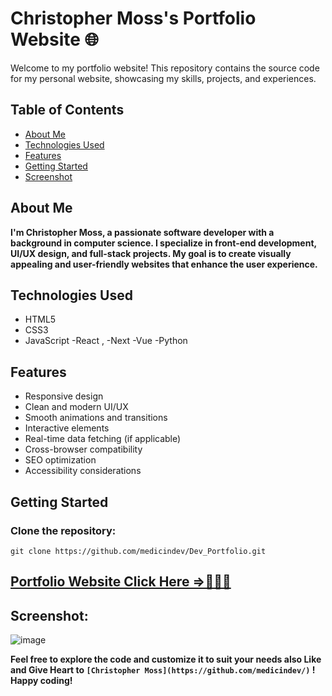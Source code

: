 # Christopher Moss's Portfolio Website 🌐

Welcome to my portfolio website! This repository contains the source code for my personal website, showcasing my skills, projects, and experiences.

## Table of Contents

- [About Me](#about-me)
- [Technologies Used](#technologies-used)
- [Features](#features)
- [Getting Started](#getting-started)
- [Screenshot](#screenshot)

## About Me

**I'm Christopher Moss, a passionate software developer with a background in computer science. I specialize in front-end development, UI/UX design, and full-stack projects. My goal is to create visually appealing and user-friendly websites that enhance the user experience.**

## Technologies Used

- HTML5
- CSS3
- JavaScript
-React ,
-Next
-Vue
-Python

## Features

- Responsive design
- Clean and modern UI/UX
- Smooth animations and transitions
- Interactive elements
- Real-time data fetching (if applicable)
- Cross-browser compatibility
- SEO optimization
- Accessibility considerations

## Getting Started

### Clone the repository: 
`git clone https://github.com/medicindev/Dev_Portfolio.git`

## [Portfolio Website Click Here =>💁‍♂️🚀](http://christopher-portfolio-six.vercel.app)

## Screenshot:
![image](https://github.com/medicindev/assets/img/me.png)

**Feel free to explore the code and customize it to suit your needs also Like and Give Heart to `[Christopher Moss](https://github.com/medicindev/)` ! Happy coding!**
